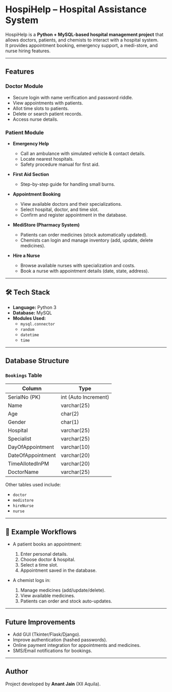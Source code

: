 #  HospiHelp – Hospital Assistance System

HospiHelp is a **Python + MySQL-based hospital management project** that allows doctors, patients, and chemists to interact with a hospital system.  
It provides appointment booking, emergency support, a medi-store, and nurse hiring features.

---

##  Features

###  Doctor Module
- Secure login with name verification and password riddle.
- View appointments with patients.
- Allot time slots to patients.
- Delete or search patient records.
- Access nurse details.

###  Patient Module
- **Emergency Help**  
  - Call an ambulance with simulated vehicle & contact details.  
  - Locate nearest hospitals.  
  - Safety procedure manual for first aid.  

- **First Aid Section**  
  - Step-by-step guide for handling small burns.

- **Appointment Booking**  
  - View available doctors and their specializations.  
  - Select hospital, doctor, and time slot.  
  - Confirm and register appointment in the database.  

- **MediStore (Pharmacy System)**  
  - Patients can order medicines (stock automatically updated).  
  - Chemists can login and manage inventory (add, update, delete medicines).  

- **Hire a Nurse**  
  - Browse available nurses with specialization and costs.  
  - Book a nurse with appointment details (date, state, address).  

---

## 🛠️ Tech Stack

- **Language:** Python 3  
- **Database:** MySQL  
- **Modules Used:**
  - `mysql.connector`
  - `random`
  - `datetime`
  - `time`  

---

##  Database Structure

### `Bookings` Table
| Column             | Type          |
|---------------------|--------------|
| SerialNo (PK)       | int (Auto Increment) |
| Name                | varchar(25)  |
| Age                 | char(2)      |
| Gender              | char(1)      |
| Hospital            | varchar(25)  |
| Specialist          | varchar(25)  |
| DayOfAppointment    | varchar(10)  |
| DateOfAppointment   | varchar(20)  |
| TimeAllotedInPM     | varchar(20)  |
| DoctorName          | varchar(25)  |

Other tables used include:  
- `doctor`
- `medistore`
- `hireNurse`
- `nurse`

---

## 📖 Example Workflows

- A patient books an appointment:  
  1. Enter personal details.  
  2. Choose doctor & hospital.  
  3. Select a time slot.  
  4. Appointment saved in the database.  

- A chemist logs in:  
  1. Manage medicines (add/update/delete).  
  2. View available medicines.  
  3. Patients can order and stock auto-updates.  

---

##  Future Improvements
- Add GUI (Tkinter/Flask/Django).  
- Improve authentication (hashed passwords).  
- Online payment integration for appointments and medicines.  
- SMS/Email notifications for bookings.  

---

##  Author
Project developed by **Anant Jain** (XII Aquila).  
